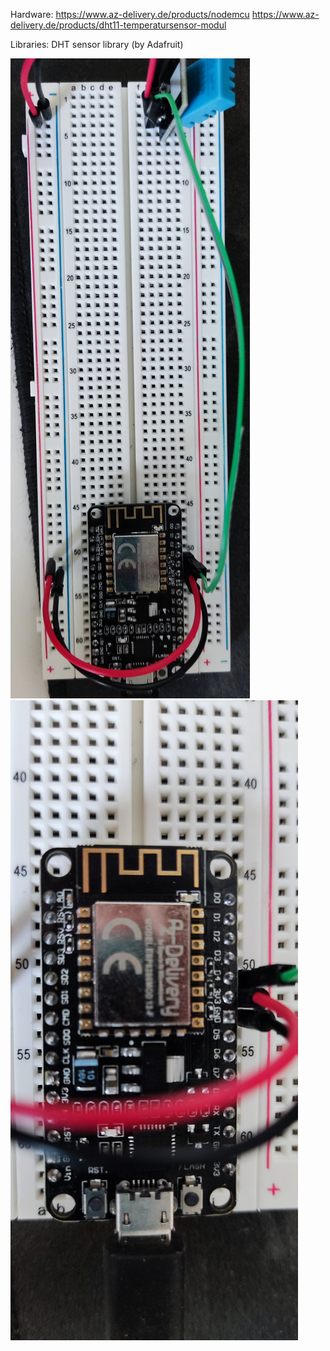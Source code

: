 Hardware:
https://www.az-delivery.de/products/nodemcu
https://www.az-delivery.de/products/dht11-temperatursensor-modul

Libraries:
DHT sensor library (by Adafruit)

![total](https://raw.githubusercontent.com/NoctusRex/Thermometer/master/Hardware/NodeMcu%20ESP8266/DHT11/Total.jpg)
![closeUp](https://raw.githubusercontent.com/NoctusRex/Thermometer/master/Hardware/NodeMcu%20ESP8266/DHT11/CloseUp.jpg)